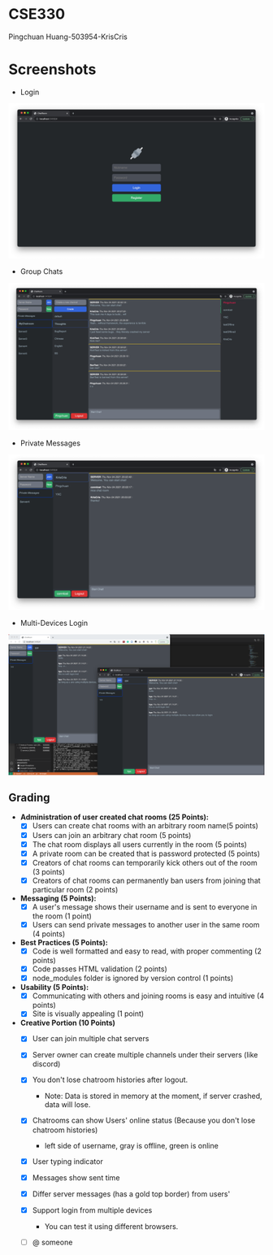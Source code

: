 # CSE330

Pingchuan Huang-503954-KrisCris

# Screenshots

- Login

<img src="res/Login.png" alt="Login" style="zoom:50%;" />

- Group Chats

<img src="res/ServerTest.png" alt="ServerTest" style="zoom:50%;" />

- Private Messages

<img src="res/PM.png" alt="PM" style="zoom:50%;" />

- Multi-Devices Login

<img src="res/MultiDeviceLogin.png" alt="MultiDeviceLogin" style="zoom:50%;" />


## Grading

- **Administration of user created chat rooms (25 Points):**
  - [x] Users can create chat rooms with an arbitrary room name(5 points)
  - [x] Users can join an arbitrary chat room (5 points)
  - [x] The chat room displays all users currently in the room (5 points)
  - [x] A private room can be created that is password protected (5 points)
  - [x] Creators of chat rooms can temporarily kick others out of the room (3 points)
  - [x] Creators of chat rooms can permanently ban users from joining that particular room (2 points)
- **Messaging (5 Points):**
  - [x] A user's message shows their username and is sent to everyone in the room (1 point)
  - [x] Users can send private messages to another user in the same room (4 points)
- **Best Practices (5 Points):**
  - [x] Code is well formatted and easy to read, with proper commenting (2 points)
  - [x] Code passes HTML validation (2 points)
  - [x] node_modules folder is ignored by version control (1 points)
- **Usability (5 Points):**
  - [x] Communicating with others and joining rooms is easy and intuitive (4 points)
  - [x] Site is visually appealing (1 point)
- **Creative Portion (10 Points)**
  - [x] User can join multiple chat servers
  - [x] Server owner can create multiple channels under their servers (like discord)
  - [x] You don't lose chatroom histories after logout.
    - Note: Data is stored in memory at the moment, if server crashed, data will lose.
  - [x] Chatrooms can show Users' online status (Because you don't lose chatroom histories)
    - left side of username, gray is offline, green is online
  - [x] User typing indicator
  - [x] Messages show sent time
  - [x] Differ server messages (has a gold top border) from users'
  - [x] Support login from multiple devices
    - You can test it using different browsers.
  - [ ] @ someone

